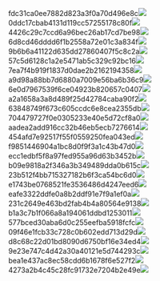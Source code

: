 fdc31ca0ee7882d823a3f0a70d496e8c<img  src="https://img.alicdn.com/bao/uploaded/i3/2639837995/TB2me9npIj_B1NjSZFHXXaDWpXa_!!2639837995.jpg_160x160.jpg">
0ddc17cbab4131d119cc57255178c80f<img  src="https://img.alicdn.com/bao/uploaded/i1/2639837995/O1CN0128vl0KHRyAexEmp_!!2639837995.jpg_160x160.jpg">
4426c29c7ccd6a96bec26ab17cd7be98<img  src="https://img.alicdn.com/bao/uploaded/i4/2639837995/O1CN0128vl03pVszyGMqJ_!!2639837995.jpg_160x160.jpg">
6d8cd46dddd6f1b2558a72e01c3a834f<img  src="https://img.alicdn.com/bao/uploaded/i2/2639837995/O1CN0128vl0Ih2dy6u3Fm_!!2639837995.jpg_160x160.jpg">
9b6b6a41122d635dd27860407f5c8c2a<img  src="https://img.alicdn.com/bao/uploaded/i4/2639837995/O1CN0128vl0WN9kjPa3ZD_!!2639837995.jpg_160x160.jpg">
57c5d6128c1a2e5471ab5c329c92bc16<img  src="https://img.alicdn.com/bao/uploaded/i3/2639837995/O1CN0128vl0EHQKbxN3lK_!!2639837995.jpg_160x160.jpg">
7ea7f4b919f1837d0dae2b2162194358<img  src="https://img.alicdn.com/bao/uploaded/i2/2639837995/O1CN0128vl0QpJsAxAuM2_!!2639837995.jpg_160x160.jpg">
a9d98a88bb7d6880a7009e56ba6b36c9<img  src="https://img.alicdn.com/bao/uploaded/i2/2639837995/TB2mEA3prZnBKNjSZFGXXbt3FXa_!!2639837995.jpg_160x160.jpg">
6e0d7967539f6ce04923b820657c0407<img  src="https://img.alicdn.com/bao/uploaded/i4/2639837995/O1CN0128vl0PRwlhNmqng_!!2639837995.jpg_160x160.jpg">
a2a1658a3a8d489f25d42784caba90f2<img  src="https://img.alicdn.com/bao/uploaded/i4/2639837995/O1CN0128vl0FocLMl3t6j_!!2639837995.jpg_160x160.jpg">
63848749f673c605ccdc6e8cea2355db<img  src="https://img.alicdn.com/bao/uploaded/i1/2639837995/O1CN0128vl0Y8l0ANbkeI_!!2639837995.jpg_160x160.jpg">
704479727f0e0305233e40e5d72cf8a0<img  src="https://img.alicdn.com/bao/uploaded/i2/2639837995/O1CN0128vl0XdJSdMeYER_!!2639837995.jpg_160x160.jpg">
aadea2add916cc32b46eb5ecb7276614<img  src="https://img.alicdn.com/imgextra/i1/2639837995/O1CN0128vl0hkzTz6f26k_!!2639837995.jpg">
454afd7e92517f55f0559250fea043ed<img  src="https://img.alicdn.com/imgextra/i3/2639837995/O1CN0128vl0nPjOspcvdI_!!2639837995.jpg">
f9851446904a1bc8d0f9f3a1c43b47d0<img  src="https://img.alicdn.com/imgextra/i3/2639837995/O1CN0128vl0hkxwOKYgVx_!!2639837995.jpg">
ecc1edbf5f8a97fed955a96d63b3452b<img  src="https://img.alicdn.com/imgextra/i2/2639837995/O1CN0128vl0oGQh4yDNkS_!!2639837995.jpg">
b09e9818a2f346a3b349489dda0b615c<img  src="https://img.alicdn.com/imgextra/i2/2639837995/O1CN0128vl0pPsf6EGQVL_!!2639837995.jpg">
23b512f4bb715327182b6f3ca54bc6d0<img  src="https://img.alicdn.com/imgextra/i4/2639837995/O1CN0128vl0oE8w11CXsm_!!2639837995.jpg">
e1743be0768521fe3536486d4247eed6<img  src="https://img.alicdn.com/imgextra/i2/2639837995/O1CN0128vl0nhQa6Hm9kY_!!2639837995.jpg">
eafe3322ddfe0a8b2ddf91e7f9a1ef0a<img  src="https://img.alicdn.com/imgextra/i4/2639837995/O1CN0128vl0pDe6jqmjs6_!!2639837995.jpg">
231c2649e463bd2fab4b4a80564e9138<img  src="https://img.alicdn.com/imgextra/i2/2639837995/O1CN0128vl0oGQtXhEdYT_!!2639837995.jpg">
b1a3c7b1f066a8a194061ddbd1253011<img  src="https://img.alicdn.com/imgextra/i1/2639837995/O1CN0128vl0o1XCtfDly6_!!2639837995.jpg">
577bced30aba6d0c255eefba5918fcfc<img  src="https://img.alicdn.com/imgextra/i2/2639837995/O1CN0128vl0oZcsQmdw0k_!!2639837995.jpg">
09f46e1fcb33c728c0b602edd713d29d<img  src="https://img.alicdn.com/imgextra/i3/2639837995/O1CN0128vl0nhQRm9SdsX_!!2639837995.jpg">
d8c68c22d01bd8090d6750bf16e34ed4<img  src="https://img.alicdn.com/imgextra/i2/2639837995/O1CN0128vl0mUpTcBFDZJ_!!2639837995.jpg">
9e23e747c4d42a30a40121e5d744293c<img  src="https://img.alicdn.com/imgextra/i1/2639837995/O1CN0128vl0o1X0QCqGz3_!!2639837995.jpg">
bea1e437ac8ec58cdd6b1678f6e527f2<img  src="https://img.alicdn.com/imgextra/i1/2639837995/O1CN0128vl0oE90BEzmcS_!!2639837995.jpg">
4273a2b4c45c28fc91732e7204b2e49e<img  src="https://img.alicdn.com/imgextra/i3/2639837995/O1CN0128vl0m688WL8WW8_!!2639837995.jpg">
